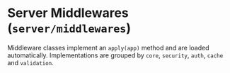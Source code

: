 # Server Middlewares (`server/middlewares`)

Middleware classes implement an `apply(app)` method and are loaded automatically. Implementations are grouped by `core`, `security`, `auth`, `cache` and `validation`.
